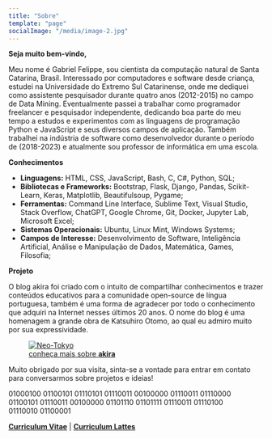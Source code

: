 ```yaml
---
title: "Sobre"
template: "page"
socialImage: "/media/image-2.jpg"
---
```


<b>Seja muito bem-vindo,</b>

Meu nome é Gabriel Felippe, sou cientista da computação natural de Santa Catarina, Brasil. Interessado por computadores e software desde criança, estudei na Universidade do Extremo Sul Catarinense, onde me dediquei como assistente pesquisador durante quatro anos (2012-2015) no campo de Data Mining. Eventualmente passei a trabalhar como programador freelancer e pesquisador independente, dedicando boa parte do meu tempo a estudos e experimentos com as linguagens de programação Python e JavaScript e seus diversos campos de aplicação. Também trabalhei na indústria de software como desenvolvedor durante o período de (2018-2023) e atualmente sou professor de informática em uma escola.

<b>Conhecimentos</b>

  - **Linguagens:** HTML, CSS, JavaScript, Bash, C, C#, Python, SQL;
  - **Bibliotecas e Frameworks:** Bootstrap, Flask, Django, Pandas, Scikit-Learn, Keras, Matplotlib, Beautifulsoup, Pygame;
  - **Ferramentas:** Command Line Interface, Sublime Text, Visual Studio, Stack Overflow, ChatGPT, Google Chrome, Git, Docker, Jupyter Lab, Microsoft Excel;
  - **Sistemas Operacionais:** Ubuntu, Linux Mint, Windows Systems;
  - **Campos de Interesse:** Desenvolvimento de Software, Inteligência Artificial, Análise e Manipulação de Dados, Matemática, Games, Filosofia;

<b>Projeto</b>

O blog akira foi criado com o intuito de compartilhar conhecimentos e trazer conteúdos educativos para a comunidade open-source de língua portuguesa, também é uma forma de agradecer por todo o conhecimento que adquiri na Internet nesses últimos 20 anos. O nome do blog é uma homenagem a grande obra de Katsuhiro Otomo, ao qual eu admiro muito por sua expressividade. 

<figure class="float-right" style="width: 400px">
	<a href="https://en.wikipedia.org/wiki/Akira_(1988_film)"><img src="/media/akira.jpg" alt="Neo-Tokyo"></a>
	<figcaption><a href="https://en.wikipedia.org/wiki/Akira_(1988_film)">conheça mais sobre <b>akira</b></a></figcaption>
</figure>

Muito obrigado por sua visita, sinta-se a vontade para entrar em contato para conversarmos sobre projetos e ideias!

<figure style="margin-block-start: 0;margin-inline-start: 0;">
01000100 01100101 01110101 01110011 00100000 01110011 01110000 01100101 01110011 00100000 01101110 01101111 01110011 01110100 01110010 01100001
</figure>

**[Curriculum Vitae](https://gabrielcv.netlify.app/)** | **[Curriculum Lattes](http://lattes.cnpq.br/6618667439740836)**
